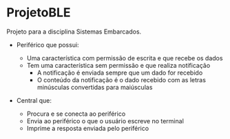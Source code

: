 # ProjetoBLE

Projeto para a disciplina Sistemas Embarcados.


- Periférico que possui:
    - Uma característica com permissão de escrita e que recebe os dados
    - Tem uma característica sem permissão e que realiza notificação
        - A notificação é enviada sempre que um dado for recebido
        - O conteúdo da notificação é o dado recebido com as letras minúsculas convertidas para maiúsculas

- Central que:
    - Procura e se conecta ao periférico
    - Envia ao periférico o que o usuário escreve no terminal
    - Imprime a resposta enviada pelo periférico
